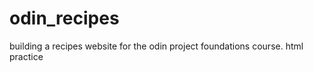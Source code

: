 # odin_recipes

building a recipes website for the odin project foundations course. 
html practice 
